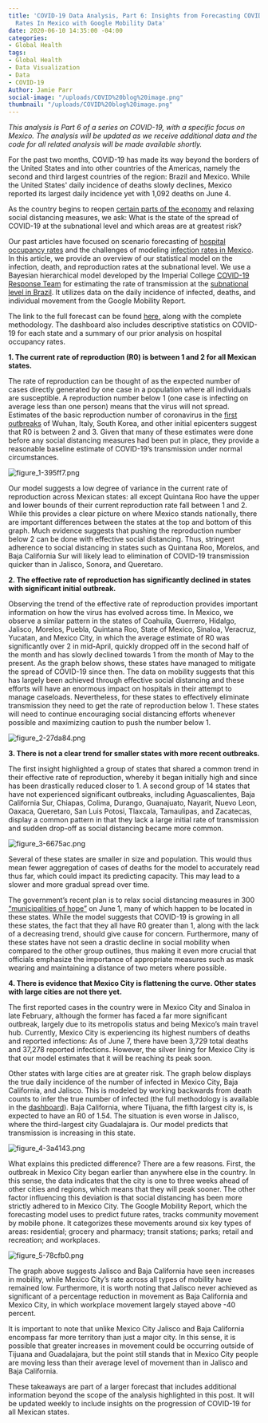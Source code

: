 ```yaml
---
title: 'COVID-19 Data Analysis, Part 6: Insights from Forecasting COVID-19 Transmission
  Rates In Mexico with Google Mobility Data'
date: 2020-06-10 14:35:00 -04:00
categories:
- Global Health
tags:
- Global Health
- Data Visualization
- Data
- COVID-19
Author: Jamie Parr
social-image: "/uploads/COVID%20blog%20image.png"
thumbnail: "/uploads/COVID%20blog%20image.png"
---
```


*This analysis is Part 6 of a series on COVID-19, with a specific focus on Mexico. The analysis will be updated as we receive additional data and the code for all related analysis will be made available shortly.*

For the past two months, COVID-19 has made its way beyond the borders of the United States and into other countries of the Americas, namely the second and third largest countries of the region: Brazil and Mexico. While the United States' daily incidence of deaths slowly declines, Mexico reported its largest daily incidence yet with 1,092 deaths on June 4.

<!--more-->

As the country begins to reopen [certain parts of the economy](https://www.aljazeera.com/news/2020/06/mexico-begins-reopen-covid-19-crisis-200609140246098.html) and relaxing social distancing measures, we ask: What is the state of the spread of COVID-19 at the subnational level and which areas are at greatest risk?

Our past articles have focused on scenario forecasting of [hospital occupancy rates](https://dai-global-digital.com/examining-hospital-capacity-in-mexico.html) and the challenges of modeling [infection rates in Mexico](https://dai-global-digital.com/covid-19-part-5-different-methods-to-model-infection-rates-in-mexico-and-what-they-tell-us.html?utm_source=related-box). In this article, we provide an overview of our statistical model on the infection, death, and reproduction rates at the subnational level. We use a Bayesian hierarchical model developed by the Imperial College [COVID-19 Response Team](https://www.imperial.ac.uk/mrc-global-infectious-disease-analysis/covid-19/) for estimating the rate of transmission at the [subnational level in Brazil]((https://www.imperial.ac.uk/media/imperial-college/medicine/mrc-gida/2020-05-08-COVID19-Report-21.pdf)). It utilizes data on the daily incidence of infected, deaths, and individual movement from the Google Mobility Report.

The link to the full forecast can be found [here,](https://analytics.dai.com/public/dashboard/Mexico_Health) along with the complete methodology. The dashboard also includes descriptive statistics on COVID-19 for each state and a summary of our prior analysis on hospital occupancy rates.

**1. The current rate of reproduction (R0) is between 1 and 2 for all Mexican states.**

The rate of reproduction can be thought of as the expected number of cases directly generated by one case in a population where all individuals are susceptible. A reproduction number below 1 (one case is infecting on average less than one person) means that the virus will not spread. Estimates of the basic reproduction number of coronavirus in the [first outbreaks](https://docs.google.com/spreadsheets/d/1ZoWJrrKbZI_yb2JJh36sU0IiF3J0JNp8UwLwLEbqO9M/edit#gid=0) of Wuhan, Italy, South Korea, and other initial epicenters suggest that R0 is between 2 and 3. Given that many of these estimates were done before any social distancing measures had been put in place, they provide a reasonable baseline estimate of COVID-19’s transmission under normal circumstances.

![figure_1-395ff7.png](/uploads/figure_1-395ff7.png)

Our model suggests a low degree of variance in the current rate of reproduction across Mexican states: all except Quintana Roo have the upper and lower bounds of their current reproduction rate fall between 1 and 2. While this provides a clear picture on where Mexico stands nationally, there are important differences between the states at the top and bottom of this graph. Much evidence suggests that pushing the reproduction number below 2 can be done with effective social distancing. Thus, stringent adherence to social distancing in states such as Quintana Roo, Morelos, and Baja California Sur will likely lead to elimination of COVID-19 transmission quicker than in Jalisco, Sonora, and Queretaro.

**2. The effective rate of reproduction has significantly declined in states with significant initial outbreak.**

Observing the trend of the effective rate of reproduction provides important information on how the virus has evolved across time. In Mexico, we observe a similar pattern in the states of Coahuila, Guerrero, Hidalgo, Jalisco, Morelos, Puebla, Quintana Roo, State of Mexico, Sinaloa, Veracruz, Yucatan, and Mexico City, in which the average estimate of R0 was significantly over 2 in mid-April, quickly dropped off in the second half of the month and has slowly declined towards 1 from the month of May to the present. As the graph below shows, these states have managed to mitigate the spread of COVID-19 since then. The data on mobility suggests that this has largely been achieved through effective social distancing and these efforts will have an enormous impact on hospitals in their attempt to manage caseloads. Nevertheless, for these states to effectively eliminate transmission they need to get the rate of reproduction below 1. These states will need to continue encouraging social distancing efforts whenever possible and maximizing caution to push the number below 1.

![figure_2-27da84.png](/uploads/figure_2-27da84.png)

**3. There is not a clear trend for smaller states with more recent outbreaks.**

The first insight highlighted a group of states that shared a common trend in their effective rate of reproduction, whereby it began initially high and since has been drastically reduced closer to 1. A second group of 14 states that have not experienced significant outbreaks, including Aguascalientes, Baja California Sur, Chiapas, Colima, Durango, Guanajuato, Nayarit, Nuevo Leon, Oaxaca, Queretaro, San Luis Potosi, Tlaxcala, Tamaulipas, and Zacatecas, display a common pattern in that they lack a large initial rate of transmission and sudden drop-off as social distancing became more common.

![figure_3-6675ac.png](/uploads/figure_3-6675ac.png)

Several of these states are smaller in size and population. This would thus mean fewer aggregation of cases of deaths for the model to accurately read thus far, which could impact its predicting capacity. This may lead to a slower and more gradual spread over time.

The government’s recent plan is to relax social distancing measures in 300 [“municipalities of hope”](https://www.marca.com/claro-mx/trending/2020/05/17/5ec193d1e2704eed4f8b4629.html) on June 1, many of which happen to be located in these states. While the model suggests that COVID-19 is growing in all these states, the fact that they all have R0 greater than 1, along with the lack of a decreasing trend, should give cause for concern. Furthermore, many of these states have not seen a drastic decline in social mobility when compared to the other group outlines, thus making it even more crucial that officials emphasize the importance of appropriate measures such as mask wearing and maintaining a distance of two meters where possible.

**4. There is evidence that Mexico City is flattening the curve. Other states with large cities are not there yet.**

The first reported cases in the country were in Mexico City and Sinaloa in late February, although the former has faced a far more significant outbreak, largely due to its metropolis status and being Mexico’s main travel hub. Currently, Mexico City is experiencing its highest numbers of deaths and reported infections: As of June 7, there have been 3,729 total deaths and 37,278 reported infections. However, the silver lining for Mexico City is that our model estimates that it will be reaching its peak soon.

Other states with large cities are at greater risk. The graph below displays the true daily incidence of the number of infected in Mexico City, Baja California, and Jalisco. This is modeled by working backwards from death counts to infer the true number of infected (the full methodology is available in the [dashboard](https://analytics.dai.com/public/dashboard/Mexico_Health)). Baja California, where Tijuana, the fifth largest city is, is expected to have an R0 of 1.54. The situation is even worse in Jalisco, where the third-largest city Guadalajara is. Our model predicts that transmission is increasing in this state.

![figure_4-3a4143.png](/uploads/figure_4-3a4143.png)

What explains this predicted difference? There are a few reasons. First, the outbreak in Mexico City began earlier than anywhere else in the country. In this sense, the data indicates that the city is one to three weeks ahead of other cities and regions, which means that they will peak sooner. The other factor influencing this deviation is that social distancing has been more strictly adhered to in Mexico City. The Google Mobility Report, which the forecasting model uses to predict future rates, tracks community movement by mobile phone. It categorizes these movements around six key types of areas: residential; grocery and pharmacy; transit stations; parks; retail and recreation; and workplaces.

![figure_5-78cfb0.png](/uploads/figure_5-78cfb0.png)

The graph above suggests Jalisco and Baja California have seen increases in mobility, while Mexico City’s rate across all types of mobility have remained low. Furthermore, it is worth noting that Jalisco never achieved as significant of a percentage reduction in movement as Baja California and Mexico City, in which workplace movement largely stayed above -40 percent.

It is important to note that unlike Mexico City Jalisco and Baja California encompass far more territory than just a major city. In this sense, it is possible that greater increases in movement could be occurring outside of Tijuana and Guadalajara, but the point still stands that in Mexico City people are moving less than their average level of movement than in Jalisco and Baja California.

These takeaways are part of a larger forecast that includes additional information beyond the scope of the analysis highlighted in this post. It will be updated weekly to include insights on the progression of COVID-19 for all Mexican states.